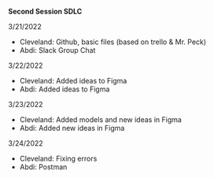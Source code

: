 **Second Session SDLC**

3/21/2022
- Cleveland: Github, basic files (based on trello & Mr. Peck)
- Abdi: Slack Group Chat 

3/22/2022
- Cleveland: Added ideas to Figma
- Abdi: Added ideas to Figma

3/23/2022
- Cleveland: Added models and new ideas in Figma
- Abdi: Added new ideas in Figma

3/24/2022
- Cleveland: Fixing errors
- Abdi: Postman